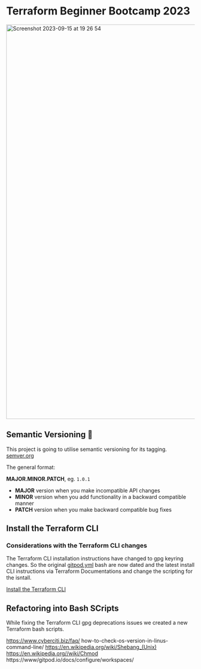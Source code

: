 # Terraform Beginner Bootcamp 2023


<img width="1051" alt="Screenshot 2023-09-15 at 19 26 54" src="https://github.com/paulinejdavis/terraform-beginner-bootcamp-2023/assets/111147520/f516ade7-ecf0-4bb8-a4b8-615407bccab9">

## Semantic Versioning :mage:

This project is going to utilise semantic versioning for its tagging.
[semver.org](https://semver.org/)


The general format:

 **MAJOR.MINOR.PATCH**, eg. `1.0.1`

- **MAJOR** version when you make incompatible API changes
- **MINOR** version when you add functionality in a backward compatible manner
- **PATCH** version when you make backward compatible bug fixes

## Install the Terraform CLI

### Considerations with the Terraform CLI changes

The Terraform CLI installation instructions have changed to gpg keyring changes. So the original [gitpod.yml](.gitpod.yml) bash
are now dated and the latest install CLI instructions via Terraform Documentations and change the scripting for the isntall.

[Install the Terraform CLI](https://developer.hashicorp.com/terraform/tutorials/aws-get-started/install-cli)


## Refactoring into Bash SCripts

While fixing the Terraform CLI gpg deprecations issues we created a new Terraform bash scripts.


https://www.cyberciti.biz/faq/
how-to-check-os-version-in-linus-command-line/
https://en.wikipedia.org/wiki/Shebang_(Unix)
https://en.wikipedia.org//wiki/Chmod
https://www/gitpod.io/docs/configure/workspaces/

